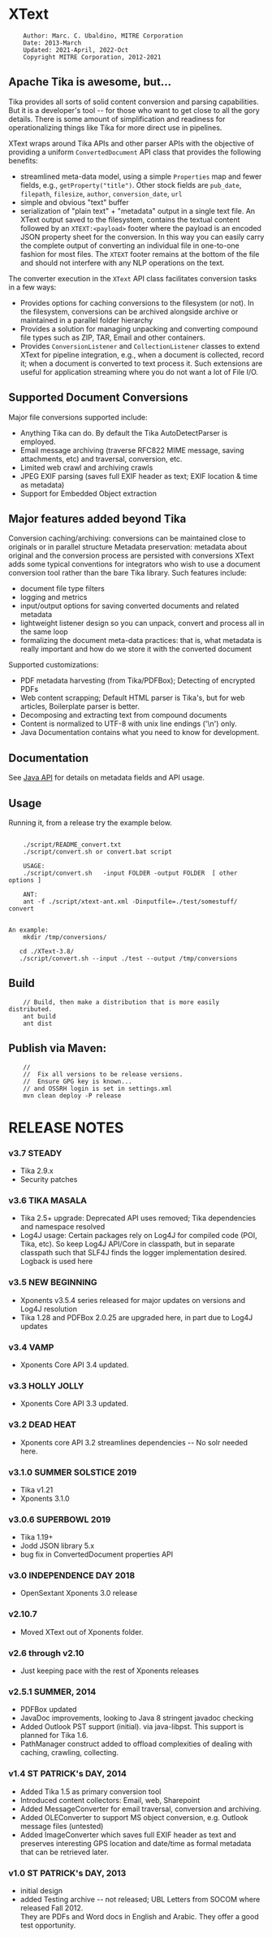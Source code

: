 XText
=================
```
    Author: Marc. C. Ubaldino, MITRE Corporation
    Date: 2013-March
    Updated: 2021-April, 2022-Oct
    Copyright MITRE Corporation, 2012-2021
```

Apache Tika is awesome, but...
----------------------
Tika provides all sorts of solid content conversion and parsing capabilities.  But it is a 
developer's tool -- for those who want to get close to all the gory details.  There is some 
amount of simplification and readiness for operationalizing things like Tika for more direct use in pipelines.

XText wraps around Tika APIs and other parser APIs with the objective of providing a uniform 
`ConvertedDocument` API class that provides the following benefits:

- streamlined meta-data model, using a simple `Properties` map and fewer fields, e.g., `getProperty("title")`. 
  Other stock fields are `pub_date`, `filepath`, `filesize`, `author`, `conversion_date`, `url`
- simple and obvious "text" buffer
- serialization of "plain text" + "metadata" output in a single text file.  An XText output saved to the filesystem, 
  contains the textual content followed by an `XTEXT:<payload>` footer where the payload is an encoded JSON
  property sheet for the conversion.  In this way you can easily carry the complete output of converting an individual 
  file in one-to-one fashion for most files.  The `XTEXT` footer remains at the bottom of the file and should not 
  interfere with any NLP operations on the text.

The converter execution in the `XText` API class facilitates conversion tasks in a few ways:

- Provides options for caching conversions to the filesystem (or not). In the filesystem, 
  conversions can be archived alongside archive or maintained in a parallel folder hierarchy
- Provides a solution for managing unpacking and converting compound file types such as ZIP, TAR, Email and 
  other containers.
- Provides  `ConversionListener` and `CollectionListener` classes to extend XText for pipeline integration, e.g., 
  when a document is collected, record it;  when a document is converted to text process it. Such extensions
  are useful for application streaming where you do not want a lot of File I/O.

  
Supported Document Conversions
------------------------------
Major file conversions supported include:
* Anything Tika can do. By default the Tika AutoDetectParser is employed.
* Email message archiving (traverse RFC822 MIME message, saving attachments, etc) and traversal, conversion, etc.
* Limited web crawl and archiving crawls
* JPEG EXIF parsing (saves full EXIF header as text; EXIF location & time as metadata)
* Support for Embedded Object extraction

Major features added beyond Tika
------------------------------

Conversion caching/archiving: conversions can be maintained close to originals or in parallel structure
Metadata preservation: metadata about original and the conversion process are persisted with conversions
XText adds some typical conventions for integrators who wish to use a document conversion tool rather than the 
bare Tika library.   Such features include:

- document file type filters
- logging and metrics
- input/output options for saving converted documents and related metadata
- lightweight listener design so you can unpack, convert and process all in the same loop
- formalizing the document meta-data practices: that is, what metadata is really important and how do we store it with the converted document


Supported customizations:

* PDF metadata harvesting (from Tika/PDFBox);  Detecting of encrypted PDFs
* Web content scrapping;  Default HTML parser is Tika's, but for web articles, Boilerplate parser is better.
* Decomposing and extracting text from compound documents
* Content is normalized to UTF-8 with unix line endings ('\n') only.
* Java Documentation contains what you need to know for development.

## Documentation 

See [Java API](./doc/apidocs/index.html) for details on metadata fields and API usage.

## Usage

Running it, from a release try the example below.

```shell

    ./script/README_convert.txt
    ./script/convert.sh or convert.bat script

    USAGE: 
    ./script/convert.sh   -input FOLDER -output FOLDER  [ other options ]

    ANT: 
    ant -f ./script/xtext-ant.xml -Dinputfile=./test/somestuff/  convert


An example:
    mkdir /tmp/conversions/

   cd ./XText-3.8/
   ./script/convert.sh --input ./test --output /tmp/conversions

```
       

## Build

```shell
    // Build, then make a distribution that is more easily distributed.
    ant build
    ant dist  
```


## Publish via Maven:

```shell
    // 
    //  Fix all versions to be release versions.
    //  Ensure GPG key is known...
    // and OSSRH login is set in settings.xml
    mvn clean deploy -P release
```
  


# RELEASE NOTES

### v3.7 STEADY

- Tika 2.9.x
- Security patches

### v3.6 TIKA MASALA

- Tika 2.5+ upgrade: Deprecated API uses removed; Tika dependencies and namespace resolved
- Log4J usage: Certain packages rely on Log4J for compiled code (POI, Tika, etc). So keep Log4J API/Core in classpath, 
  but in separate classpath such that SLF4J finds the logger implementation desired.  Logback is used here

### v3.5 NEW BEGINNING

- Xponents v3.5.4 series released for major updates on versions and Log4J resolution
- Tika 1.28 and PDFBox 2.0.25 are upgraded here, in part due to Log4J updates

### v3.4  VAMP

- Xponents Core API 3.4 updated.

### v3.3  HOLLY JOLLY

- Xponents Core API 3.3 updated.

### v3.2  DEAD HEAT

- Xponents core API 3.2 streamlines dependencies -- No solr needed here.

### v3.1.0 SUMMER SOLSTICE 2019

- Tika v1.21
- Xponents 3.1.0

### v3.0.6 SUPERBOWL 2019

- Tika 1.19+
- Jodd JSON library 5.x
- bug fix in ConvertedDocument properties API 

### v3.0  INDEPENDENCE DAY 2018

- OpenSextant Xponents 3.0 release

### v2.10.7 

- Moved XText out of Xponents folder.

### v2.6 through v2.10 

- Just keeping pace with the rest of Xponents releases

### v2.5.1  SUMMER, 2014

- PDFBox updated
- JavaDoc improvements, looking to Java 8 stringent javadoc checking
- Added Outlook PST support (initial). via java-libpst.  This support is planned for Tika 1.6.
- PathManager construct added to offload complexities of dealing with caching, crawling, collecting.

### v1.4  ST PATRICK's DAY, 2014

- Added Tika 1.5 as primary conversion tool
- Introduced content collectors: Email, web, Sharepoint
- Added MessageConverter for email traversal, conversion and archiving. 
- Added OLEConverter to support MS object conversion, e.g. Outlook message files (untested)
- Added ImageConverter which saves full EXIF header as text and preserves interesting GPS location and 
  date/time as formal metadata that can be retrieved later.

### v1.0  ST PATRICK's  DAY, 2013

- initial design
- added Testing archive -- not released;  UBL Letters from SOCOM where released Fall 2012.  
  They are PDFs and Word docs in English and Arabic.  They offer a good test opportunity.


